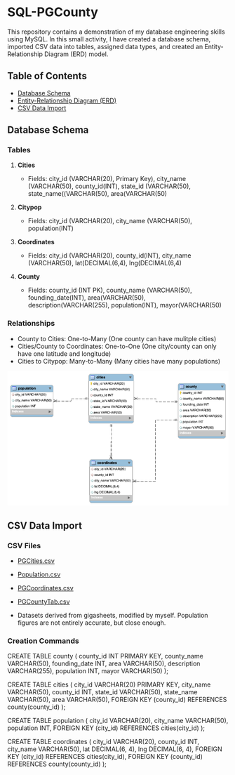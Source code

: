 # SQL-PGCounty

This repository contains a demonstration of my database engineering skills using MySQL. In this small activity, I have created a database schema, imported CSV data into tables, assigned data types, and created an Entity-Relationship Diagram (ERD) model.

## Table of Contents
- [Database Schema](#database-schema)
- [Entity-Relationship Diagram (ERD)](https://github.com/ryessem7/SQL-PGCounty/blob/main/PGDia.png)
- [CSV Data Import](#csv-data-import)

<a name="database-schema"></a>
## Database Schema

### Tables
1. **Cities**
   - Fields: city_id (VARCHAR(20), Primary Key), city_name (VARCHAR(50), county_id(INT), state_id (VARCHAR(50), state_name((VARCHAR(50), area(VARCHAR(50)
   
2. **Citypop**
   - Fields: city_id (VARCHAR(20), city_name (VARCHAR(50), population(INT)

3. **Coordinates**
   - Fields: city_id (VARCHAR(20), county_id(INT), city_name (VARCHAR(50), lat(DECIMAL(6,4), lng(DECIMAL(6,4)

4. **County**
   - Fields: county_id (INT PK), county_name (VARCHAR(50), founding_date(INT), area(VARCHAR(50), description(VARCHAR(255), population(INT), mayor(VARCHAR(50)

### Relationships
- County to Cities: One-to-Many (One county can have mulitple cities)
- Cities/County to Coordinates: One-to-One (One city/county can only have one latitude and longitude)
- Cities to Citypop: Many-to-Many (Many cities have many populations)

<img width="617" alt="spread1" src="https://github.com/ryessem7/SQL-PGCounty/blob/main/PGDia.png">


<a name="csv-data-import"></a>
## CSV Data Import

### CSV Files
- [PGCities.csv](https://github.com/ryessem7/SQL-PGCounty/blob/main/PGCities.csv)
- [Population.csv](https://github.com/ryessem7/SQL-PGCounty/blob/main/Population.csv)
- [PGCoordinates.csv](https://github.com/ryessem7/SQL-PGCounty/blob/main/PGCoordinates.csv)
- [PGCountyTab.csv](https://github.com/ryessem7/SQL-PGCounty/blob/main/PGCountyTab.csv)

- Datasets derived from gigasheets, modified by myself. Population figures are not entirely accurate, but close enough. 

### Creation Commands
CREATE TABLE county (
    county_id INT PRIMARY KEY,
    county_name VARCHAR(50),
    founding_date INT,
    area VARCHAR(50),
    description VARCHAR(255),
    population INT,
    mayor VARCHAR(50)
);

CREATE TABLE cities (
    city_id VARCHAR(20) PRIMARY KEY,
    city_name VARCHAR(50),
    county_id INT,
    state_id VARCHAR(50),
    state_name VARCHAR(50),
    area VARCHAR(50),
    FOREIGN KEY (county_id) REFERENCES county(county_id)
);

CREATE TABLE population (
    city_id VARCHAR(20),
    city_name VARCHAR(50),
    population INT,
    FOREIGN KEY (city_id) REFERENCES cities(city_id)
);

CREATE TABLE coordinates (
    city_id VARCHAR(20),
    county_id INT,
    city_name VARCHAR(50),
    lat DECIMAL(6, 4),
    lng DECIMAL(6, 4),
    FOREIGN KEY (city_id) REFERENCES cities(city_id),
    FOREIGN KEY (county_id) REFERENCES county(county_id)
);

